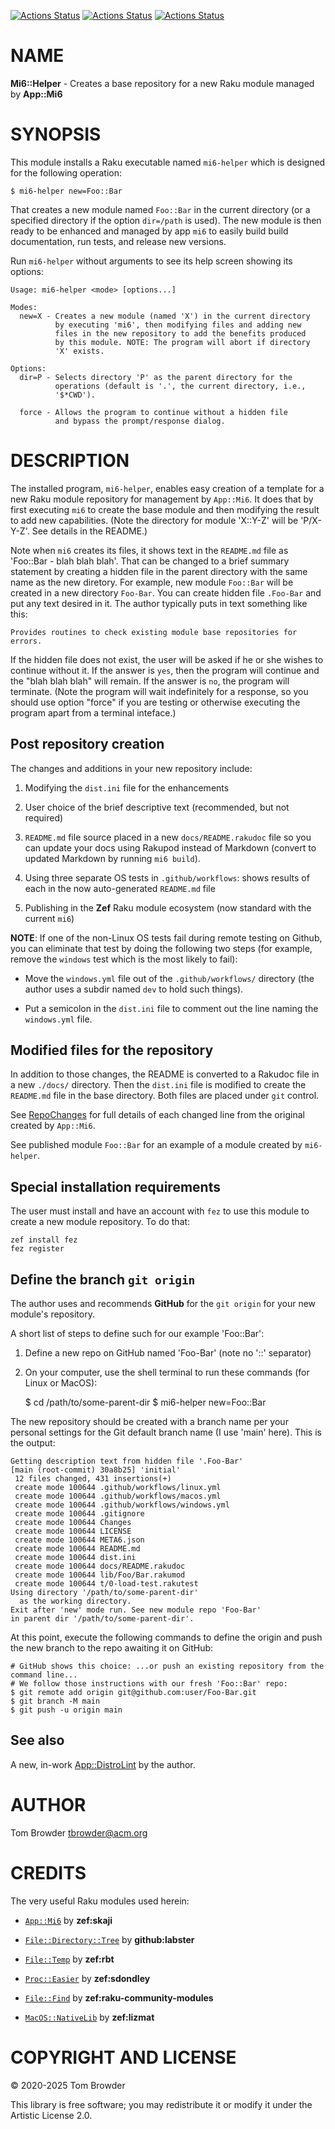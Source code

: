 [![Actions Status](https://github.com/tbrowder/Mi6-Helper/actions/workflows/linux.yml/badge.svg)](https://github.com/tbrowder/Mi6-Helper/actions) [![Actions Status](https://github.com/tbrowder/Mi6-Helper/actions/workflows/macos.yml/badge.svg)](https://github.com/tbrowder/Mi6-Helper/actions) [![Actions Status](https://github.com/tbrowder/Mi6-Helper/actions/workflows/windows.yml/badge.svg)](https://github.com/tbrowder/Mi6-Helper/actions)

NAME
====

**Mi6::Helper** - Creates a base repository for a new Raku module managed by **App::Mi6**

SYNOPSIS
========

This module installs a Raku executable named `mi6-helper` which is designed for the following operation:

    $ mi6-helper new=Foo::Bar

That creates a new module named `Foo::Bar` in the current directory (or a specified directory if the option `dir=/path` is used). The new module is then ready to be enhanced and managed by app `mi6` to easily build build documentation, run tests, and release new versions.

Run `mi6-helper` without arguments to see its help screen showing its options:

    Usage: mi6-helper <mode> [options...]

    Modes:
      new=X - Creates a new module (named 'X') in the current directory
              by executing 'mi6', then modifying files and adding new 
              files in the new repository to add the benefits produced 
              by this module. NOTE: The program will abort if directory 
              'X' exists.

    Options:
      dir=P - Selects directory 'P' as the parent directory for the 
              operations (default is '.', the current directory, i.e., 
              '$*CWD').

      force - Allows the program to continue without a hidden file
              and bypass the prompt/response dialog.

DESCRIPTION
===========

The installed program, `mi6-helper`, enables easy creation of a template for a new Raku module repository for management by `App::Mi6`. It does that by first executing `mi6` to create the base module and then modifying the result to add new capabilities. (Note the directory for module 'X::Y-Z' will be 'P/X-Y-Z'. See details in the README.)

Note when `mi6` creates its files, it shows text in the `README.md` file as 'Foo::Bar - blah blah blah'. That can be changed to a brief summary statement by creating a hidden file in the parent directory with the same name as the new diretory. For example, new module `Foo::Bar` will be created in a new directory `Foo-Bar`. You can create hidden file `.Foo-Bar` and put any text desired in it. The author typically puts in text something like this:

    Provides routines to check existing module base repositories for errors.

If the hidden file does not exist, the user will be asked if he or she wishes to continue without it. If the answer is `yes`, then the program will continue and the "blah blah blah" will remain. If the answer is `no`, the program will terminate. (Note the program will wait indefinitely for a response, so you should use option "force" if you are testing or otherwise executing the program apart from a terminal inteface.)

Post repository creation
------------------------

The changes and additions in your new repository include:

1. Modifying the `dist.ini` file for the enhancements

2. User choice of the brief descriptive text (recommended, but not required)

3. `README.md` file source placed in a new `docs/README.rakudoc` file so you can update your docs using Rakupod instead of Markdown (convert to updated Markdown by running `mi6 build`).

4. Using three separate OS tests in `.github/workflows`: shows results of each in the now auto-generated `README.md` file

5. Publishing in the **Zef** Raku module ecosystem (now standard with the current `mi6`)

**NOTE**: If one of the non-Linux OS tests fail during remote testing on Github, you can eliminate that test by doing the following two steps (for example, remove the `windows` test which is the most likely to fail):

  * Move the `windows.yml` file out of the `.github/workflows/` directory (the author uses a subdir named `dev` to hold such things).

  * Put a semicolon in the `dist.ini` file to comment out the line naming the `windows.yml` file.

Modified files for the repository
---------------------------------

In addition to those changes, the README is converted to a Rakudoc file in a new `./docs/` directory. Then the `dist.ini` file is modified to create the `README.md` file in the base directory. Both files are placed under `git` control.

See [RepoChanges](RepoChanges.md) for full details of each changed line from the original created by `App::Mi6`.

See published module `Foo::Bar` for an example of a module created by `mi6-helper`.

Special installation requirements
---------------------------------

The user must install and have an account with `fez` to use this module to create a new module repository. To do that:

    zef install fez
    fez register

Define the branch `git origin`
------------------------------

The author uses and recommends **GitHub** for the `git origin` for your new module's repository.

A short list of steps to define such for our example 'Foo::Bar':

1. Define a new repo on GitHub named 'Foo-Bar' (note no '::' separator)

2. On your computer, use the shell terminal to run these commands (for Linux or MacOS):

    $ cd /path/to/some-parent-dir
    $ mi6-helper new=Foo::Bar

The new repository should be created with a branch name per your personal settings for the Git default branch name (I use 'main' here). This is the output:

    Getting description text from hidden file '.Foo-Bar'
    [main (root-commit) 30a8b25] 'initial'
     12 files changed, 431 insertions(+)
     create mode 100644 .github/workflows/linux.yml
     create mode 100644 .github/workflows/macos.yml
     create mode 100644 .github/workflows/windows.yml
     create mode 100644 .gitignore
     create mode 100644 Changes
     create mode 100644 LICENSE
     create mode 100644 META6.json
     create mode 100644 README.md
     create mode 100644 dist.ini
     create mode 100644 docs/README.rakudoc
     create mode 100644 lib/Foo/Bar.rakumod
     create mode 100644 t/0-load-test.rakutest
    Using directory '/path/to/some-parent-dir'
      as the working directory.
    Exit after 'new' mode run. See new module repo 'Foo-Bar'
    in parent dir '/path/to/some-parent-dir'.

At this point, execute the following commands to define the origin and push the new branch to the repo awaiting it on GitHub:

    # GitHub shows this choice: ...or push an existing repository from the command line...
    # We follow those instructions with our fresh 'Foo::Bar' repo:
    $ git remote add origin git@github.com:user/Foo-Bar.git
    $ git branch -M main
    $ git push -u origin main

See also
--------

A new, in-work [App::DistroLint](https://github.com/tbrowder/App-DistroLint) by the author.

AUTHOR
======

Tom Browder <tbrowder@acm.org>

CREDITS
=======

The very useful Raku modules used herein:

  * [`App::Mi6`](https://github.com/skaji/mi6) by **zef:skaji**

  * [`File::Directory::Tree`](https://github.com/labster/p6-file-directory-tree) by **github:labster**

  * [`File::Temp`](https://github.com/raku-community-modules/File-Temp) by **zef:rbt**

  * [`Proc::Easier`](https://github.com/sdondley/Proc-Easier) by **zef:sdondley**

  * [`File::Find`](https://github.com/raku-community-modules/File-Find) by **zef:raku-community-modules**

  * [`MacOS::NativeLib`](https://github.com/lizmat/MacOS-NativeLib) by **zef:lizmat**

COPYRIGHT AND LICENSE
=====================

&#x00A9; 2020-2025 Tom Browder

This library is free software; you may redistribute it or modify it under the Artistic License 2.0.

